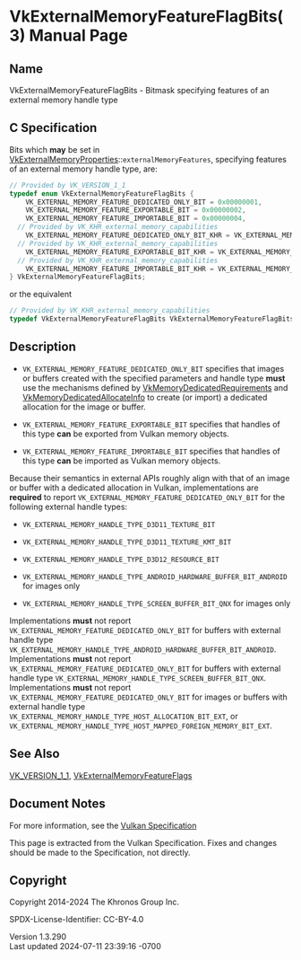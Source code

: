 # VkExternalMemoryFeatureFlagBits(3) Manual Page

## Name

VkExternalMemoryFeatureFlagBits - Bitmask specifying features of an
external memory handle type



## <a href="#_c_specification" class="anchor"></a>C Specification

Bits which **may** be set in
[VkExternalMemoryProperties](https://registry.khronos.org/vulkan/specs/1.3-extensions/man/html/VkExternalMemoryProperties.html)::`externalMemoryFeatures`,
specifying features of an external memory handle type, are:

``` c
// Provided by VK_VERSION_1_1
typedef enum VkExternalMemoryFeatureFlagBits {
    VK_EXTERNAL_MEMORY_FEATURE_DEDICATED_ONLY_BIT = 0x00000001,
    VK_EXTERNAL_MEMORY_FEATURE_EXPORTABLE_BIT = 0x00000002,
    VK_EXTERNAL_MEMORY_FEATURE_IMPORTABLE_BIT = 0x00000004,
  // Provided by VK_KHR_external_memory_capabilities
    VK_EXTERNAL_MEMORY_FEATURE_DEDICATED_ONLY_BIT_KHR = VK_EXTERNAL_MEMORY_FEATURE_DEDICATED_ONLY_BIT,
  // Provided by VK_KHR_external_memory_capabilities
    VK_EXTERNAL_MEMORY_FEATURE_EXPORTABLE_BIT_KHR = VK_EXTERNAL_MEMORY_FEATURE_EXPORTABLE_BIT,
  // Provided by VK_KHR_external_memory_capabilities
    VK_EXTERNAL_MEMORY_FEATURE_IMPORTABLE_BIT_KHR = VK_EXTERNAL_MEMORY_FEATURE_IMPORTABLE_BIT,
} VkExternalMemoryFeatureFlagBits;
```

or the equivalent

``` c
// Provided by VK_KHR_external_memory_capabilities
typedef VkExternalMemoryFeatureFlagBits VkExternalMemoryFeatureFlagBitsKHR;
```

## <a href="#_description" class="anchor"></a>Description

- `VK_EXTERNAL_MEMORY_FEATURE_DEDICATED_ONLY_BIT` specifies that images
  or buffers created with the specified parameters and handle type
  **must** use the mechanisms defined by
  [VkMemoryDedicatedRequirements](https://registry.khronos.org/vulkan/specs/1.3-extensions/man/html/VkMemoryDedicatedRequirements.html)
  and
  [VkMemoryDedicatedAllocateInfo](https://registry.khronos.org/vulkan/specs/1.3-extensions/man/html/VkMemoryDedicatedAllocateInfo.html) to
  create (or import) a dedicated allocation for the image or buffer.

- `VK_EXTERNAL_MEMORY_FEATURE_EXPORTABLE_BIT` specifies that handles of
  this type **can** be exported from Vulkan memory objects.

- `VK_EXTERNAL_MEMORY_FEATURE_IMPORTABLE_BIT` specifies that handles of
  this type **can** be imported as Vulkan memory objects.

Because their semantics in external APIs roughly align with that of an
image or buffer with a dedicated allocation in Vulkan, implementations
are **required** to report
`VK_EXTERNAL_MEMORY_FEATURE_DEDICATED_ONLY_BIT` for the following
external handle types:

- `VK_EXTERNAL_MEMORY_HANDLE_TYPE_D3D11_TEXTURE_BIT`

- `VK_EXTERNAL_MEMORY_HANDLE_TYPE_D3D11_TEXTURE_KMT_BIT`

- `VK_EXTERNAL_MEMORY_HANDLE_TYPE_D3D12_RESOURCE_BIT`

- `VK_EXTERNAL_MEMORY_HANDLE_TYPE_ANDROID_HARDWARE_BUFFER_BIT_ANDROID`
  for images only

- `VK_EXTERNAL_MEMORY_HANDLE_TYPE_SCREEN_BUFFER_BIT_QNX` for images only

Implementations **must** not report
`VK_EXTERNAL_MEMORY_FEATURE_DEDICATED_ONLY_BIT` for buffers with
external handle type
`VK_EXTERNAL_MEMORY_HANDLE_TYPE_ANDROID_HARDWARE_BUFFER_BIT_ANDROID`.
Implementations **must** not report
`VK_EXTERNAL_MEMORY_FEATURE_DEDICATED_ONLY_BIT` for buffers with
external handle type
`VK_EXTERNAL_MEMORY_HANDLE_TYPE_SCREEN_BUFFER_BIT_QNX`. Implementations
**must** not report `VK_EXTERNAL_MEMORY_FEATURE_DEDICATED_ONLY_BIT` for
images or buffers with external handle type
`VK_EXTERNAL_MEMORY_HANDLE_TYPE_HOST_ALLOCATION_BIT_EXT`, or
`VK_EXTERNAL_MEMORY_HANDLE_TYPE_HOST_MAPPED_FOREIGN_MEMORY_BIT_EXT`.

## <a href="#_see_also" class="anchor"></a>See Also

[VK_VERSION_1_1](https://registry.khronos.org/vulkan/specs/1.3-extensions/man/html/VK_VERSION_1_1.html),
[VkExternalMemoryFeatureFlags](https://registry.khronos.org/vulkan/specs/1.3-extensions/man/html/VkExternalMemoryFeatureFlags.html)

## <a href="#_document_notes" class="anchor"></a>Document Notes

For more information, see the <a
href="https://registry.khronos.org/vulkan/specs/1.3-extensions/html/vkspec.html#VkExternalMemoryFeatureFlagBits"
target="_blank" rel="noopener">Vulkan Specification</a>

This page is extracted from the Vulkan Specification. Fixes and changes
should be made to the Specification, not directly.

## <a href="#_copyright" class="anchor"></a>Copyright

Copyright 2014-2024 The Khronos Group Inc.

SPDX-License-Identifier: CC-BY-4.0

Version 1.3.290  
Last updated 2024-07-11 23:39:16 -0700
